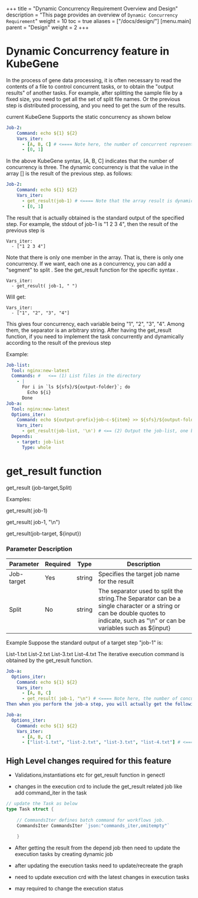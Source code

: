 +++
title = "Dynamic Concurrency Requirement Overview and Design"
description = "This page provides an overview of `Dynamic Concurrency Requirement`"
weight = 10
toc = true
aliases = ["/docs/design/"]
[menu.main]
  parent = "Design"
  weight = 2 
+++

# **Dynamic Concurrency feature in KubeGene**

In the process of gene data processing, it is often necessary to read the contents of a file to control concurrent tasks, or to obtain the "output results" of another tasks. 
For example, after splitting the sample file by a fixed size, you need to get all the set of split file names. Or the previous step is distributed processing, and you need to get the sum of the results.


current KubeGene Supports the static concurrency as shown below

```yaml
Job-2:
    Command: echo ${1} ${2}
    Vars_iter:
      - [A, B, C] # <==== Note here, the number of concurrent representations (range) for ${1}
      - [0, 1]

```
In the above KubeGene syntax, [A, B, C] indicates that the number of concurrency is three. The dynamic concurrency is that the value in the array [] is the result of the previous step. as follows:

```yaml
Job-2:
    Command: echo ${1} ${2}
    Vars_iter:
      - get_result(job-1) # <==== Note that the array result is dynamically "calculated" based on the stdout of the specified task(job-1).
      - [0, 1]

```

The result that is actually obtained is the standard output of the specified step.
For example, the stdout of job-1 is "1 2 3 4", then the result of the previous step is

    Vars_iter:
      - ["1 2 3 4"] 
Note that there is only one member in the array. That is, there is only one concurrency.
If we want, each one as a concurrency, you can add a "segment" to split . See the get_result function for the specific syntax .

    Vars_iter:
      - get_result( job-1, " ")   
Will get:

    Vars_iter:
      - ["1", "2", "3", "4"] 
This gives four concurrency, each variable being "1", "2", "3", "4". Among them, the separator is an arbitrary string.
After having the get_result function, if you need to implement the task concurrently and dynamically according to the result of the previous step



Example:

```yaml
Job-list:  
  Tool: nginx:new-latest
  Commands: #   <== (1) List files in the directory
    - |
      For i in `ls ${sfs}/${output-folder}`; do
        Echo ${i}
      Done
Job-a:  
  Tool: nginx:new-latest
  Options_iter:
    Command: echo ${output-prefix}job-c-${item} >> ${sfs}/${output-folder}/${1}; # <== (3) Iterative concurrency, replace variable $ {1}
    Vars_iter:
      - get_result(job-list, '\n') # <== (2) Output the job-list, one by one, and split into concurrent arrays
  Depends:
    - target: job-list
      Type: whole

```


# **get_result  function** 

get_result (job-target,Split)

Examples:

get_result( job-1)

get_result( job-1, "\n")  

get_result(job-target, ${input})


### Parameter Description

| Parameter           | Required |Type	  |	 Description                                                                                       |
|---------------------|----------|--------|--------------------------------------------------------------------------------------------------------|
| Job-target          | Yes      | string |	Specifies the target job name for the result   			                                   |
| Split               | No       | string |	The separator used to split the string.The Separator can be a single character or a string  or can be double quotes to indicate, such as "\n"  or can be variables such as ${input} |


Example
Suppose the standard output of a target step "job-1" is:

List-1.txt
List-2.txt
List-3.txt
List-4.txt
The iterative execution command is obtained by the get_result function.
```yaml
Job-a:
  Options_iter:
    Command: echo ${1} ${2}
    Vars_iter:
      - [A, B, C]
      - get_result( job-1, "\n") # <==== Note here, the number of concurrent representations (range) for ${2}
Then when you perform the job-a step, you will actually get the following results:

Job-a:
  Options_iter:
    Command: echo ${1} ${2}
    Vars_iter:
      - [A, B, C]
      - ["list-1.txt", "list-2.txt", "list-3.txt", "list-4.txt"] # <==== Note here, the concurrency of ${2} Quantity (range)
```

## High Level changes required for this feature


* Validations,instantiations etc for get_result  function in genectl 

* changes in the execution crd to include the get_result related job like add command_iter in the task

``` go
// update the Task as below 
type Task struct {
	
	// CommandsIter defines batch command for workflows job.
	CommandsIter CommandsIter `json:"commands_iter,omitempty"`
	
	}
 ```
* After getting the result from the depend job then need to update the  execution tasks by creating dynamic job 

* after updating the  execution tasks need to update/recreate the graph

* need to update execution crd with the latest changes in execution tasks

* may required to change the execution status
 
